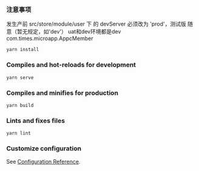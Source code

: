 ### 注意事项
发生产前 src/store/module/user 下 的 devServer 必须改为 'prod'，测试版 随意（暂无规定，如'dev'）
uat和dev环境都是dev
com.times.microapp.AppcMember

```
yarn install
```

### Compiles and hot-reloads for development

```
yarn serve
```

### Compiles and minifies for production

```
yarn build
```

### Lints and fixes files

```
yarn lint
```

### Customize configuration

See [Configuration Reference](https://cli.vuejs.org/config/).

